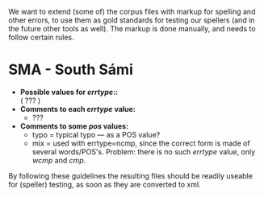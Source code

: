 We want to extend (some of) the corpus files with markup for spelling
and other errors, to use them as gold standards for testing our spellers
(and in the future other tools as well). The markup is done manually,
and needs to follow certain rules.

SMA - South Sámi
================

-   **Possible values for *errtype*::**  
    ( ??? )
-   **Comments to each *errtype* value:**  
    -   ???
-   **Comments to some *pos* values:**  
    -   typo = typical typo — as a POS value?
    -   mix = used with errtype=ncmp, since the correct form is made of
        several words/POS's. Problem: there is no such *errtype* value,
        only *wcmp* and *cmp*.

By following these guidelines the resulting files should be readily
useable for (speller) testing, as soon as they are converted to xml.

